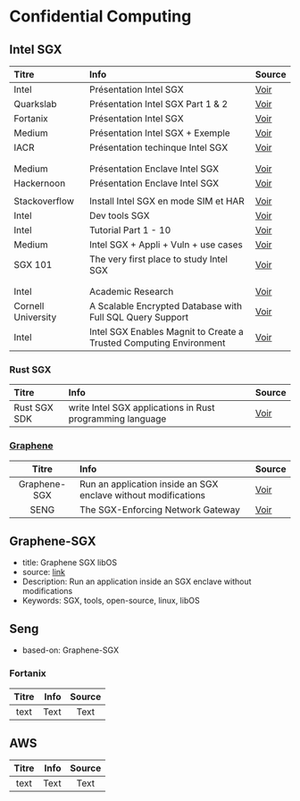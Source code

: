 # Confidential Computing

## Intel SGX

| Titre              | Info                                                               | Source                                                                                                                                     |
|:------------------ |:------------------------------------------------------------------ |:------------------------------------------------------------------------------------------------------------------------------------------ |
| Intel              | Présentation Intel SGX                                             | [Voir](https://www.intel.fr/content/www/fr/fr/architecture-and-technology/software-guard-extensions.html)                                  |
| Quarkslab          | Présentation Intel SGX Part 1 & 2                                  | [Voir](https://blog.quarkslab.com/tag/trusted-execution-environment.html)                                                                  |
| Fortanix           | Présentation Intel SGX                                             | [Voir](https://fortanix.com/intel-sgx/)                                                                                                    |
| Medium             | Présentation Intel SGX + Exemple                                   | [Voir](https://medium.com/magicofc/the-magic-of-intels-sgx-how-to-hello-it-sec-world-fb0295d6c33b)                                         |
| IACR               | Présentation techinque Intel SGX                                   | [Voir](https://eprint.iacr.org/2016/086.pdf)                                                                                               |
|                    |                                                                    |                                                                                                                                            |
|                    |                                                                    |                                                                                                                                            |
| Medium             | Présentation Enclave Intel SGX                                     | [Voir](https://medium.com/corda/intro-to-sgx-from-http-to-enclaves-1bf38a3bf595)                                                           |
| Hackernoon         | Présentation Enclave Intel SGX                                     | [Voir](https://hackernoon.com/adventures-of-an-enclave-sgx-tees-9e7f8a975b0b)                                                              |
|                    |                                                                    |                                                                                                                                            |
| Stackoverflow      | Install Intel SGX en mode SIM et HAR                               | [Voir](https://stackoverflow.com/questions/41444498/intel-sgx-simulator-for-linux)                                                         |
| Intel              | Dev tools SGX                                                      | [Voir](https://software.intel.com/content/www/us/en/develop/topics/software-guard-extensions.html)                                         |
| Intel              | Tutorial Part 1 - 10                                               | [Voir](https://software.intel.com/content/www/us/en/develop/articles/introducing-the-intel-software-guard-extensions-tutorial-series.html) |
| Medium             | Intel SGX + Appli + Vuln + use cases                               | [Voir](https://medium.com/globant/encrypting-your-application-memory-with-intel-sgx-8796de2afc5c)                                          |
| SGX 101            | The very first place to study Intel SGX                            | [Voir](https://sgx101.gitbook.io/sgx101/sgx-bootstrap/overview)                                                                            |
|                    |                                                                    |                                                                                                                                            |
|                    |                                                                    |                                                                                                                                            |
| Intel              | Academic Research                                                  | [Voir](https://software.intel.com/content/www/us/en/develop/topics/software-guard-extensions/academic-research.html)                       |
| Cornell University | A Scalable Encrypted Database with Full SQL Query Support          | [Voir](https://arxiv.org/pdf/1711.02279.pdf)                                                                                               |
| Intel              | Intel SGX Enables Magnit to Create a Trusted Computing Environment | [Voir](https://newsroom.intel.com/news/intel-sgx-enables-magnit-create-trusted-computing-environment/#gs.oqoe9l)                           |

### Rust SGX

| Titre        | Info                                                      | Source                                                       |
|:------------ |:--------------------------------------------------------- |:------------------------------------------------------------ |
| Rust SGX SDK | write Intel SGX applications in Rust programming language | [Voir](https://github.com/apache/incubator-teaclave-sgx-sdk) |

### [Graphene](https://grapheneproject.io/)

|    Titre     | Info                                                           | Source                                                                               |
|:------------:|:-------------------------------------------------------------- |:------------------------------------------------------------------------------------ |
| Graphene-SGX | Run an application inside an SGX enclave without modifications | [Voir](https://www.usenix.org/conference/atc17/technical-sessions/presentation/tsai) |
|     SENG     | The SGX-Enforcing Network Gateway                              | [Voir](https://www.usenix.org/conference/usenixsecurity20/presentation/schwarz)      |

## Graphene-SGX

- title: Graphene SGX libOS
- source: [link](https://www.usenix.org/conference/atc17/technical-sessions/presentation/tsai)
- Description: Run an application inside an SGX enclave without modifications 
- Keywords: SGX, tools, open-source, linux, libOS

## Seng

- based-on: Graphene-SGX

### Fortanix

| Titre | Info | Source |
|:-----:| ----:|:------:|
| text  | Text |  Text  |

## AWS

| Titre | Info | Source |
|:-----:| ----:|:------:|
| text  | Text |  Text  |
